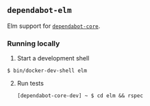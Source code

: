## `dependabot-elm`

Elm support for [`dependabot-core`][core-repo].

### Running locally

1. Start a development shell

  ```
  $ bin/docker-dev-shell elm
  ```

2. Run tests
   ```
   [dependabot-core-dev] ~ $ cd elm && rspec
   ```

[core-repo]: https://github.com/dependabot/dependabot-core

